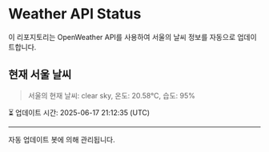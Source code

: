 
# Weather API Status

이 리포지토리는 OpenWeather API를 사용하여 서울의 날씨 정보를 자동으로 업데이트합니다.

## 현재 서울 날씨
> 서울의 현재 날씨: clear sky, 온도: 20.58°C, 습도: 95%

⏳ 업데이트 시간: 2025-06-17 21:12:35 (UTC)

---
자동 업데이트 봇에 의해 관리됩니다.
